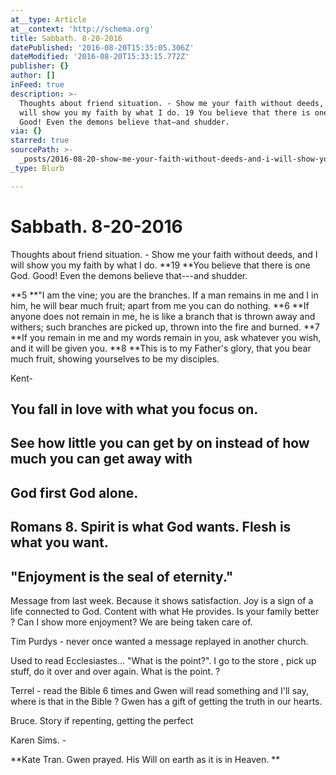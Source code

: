 ```yaml
---
at__type: Article
at__context: 'http://schema.org'
title: Sabbath. 8-20-2016
datePublished: '2016-08-20T15:35:05.306Z'
dateModified: '2016-08-20T15:33:15.772Z'
publisher: {}
author: []
inFeed: true
description: >-
  Thoughts about friend situation. - Show me your faith without deeds, and I
  will show you my faith by what I do. 19 You believe that there is one God.
  Good! Even the demons believe that—and shudder.
via: {}
starred: true
sourcePath: >-
  _posts/2016-08-20-show-me-your-faith-without-deeds-and-i-will-show-you-my-fai.md
_type: Blurb

---
```

# Sabbath. 8-20-2016

Thoughts about friend situation. - Show me your faith without deeds, and I will show you my faith by what I do. **19 **You believe that there is one God. Good! Even the demons believe that---and shudder.

**5 **"I am the vine; you are the branches. If a man remains in me and I in him, he will bear much fruit; apart from me you can do nothing. **6 **If anyone does not remain in me, he is like a branch that is thrown away and withers; such branches are picked up, thrown into the fire and burned. **7 **If you remain in me and my words remain in you, ask whatever you wish, and it will be given you. **8 **This is to my Father's glory, that you bear much fruit, showing yourselves to be my disciples.

Kent-

## You fall in love with what you focus on.

## See how little you can get by on instead of how much you can get away with

## God first God alone.

## Romans 8\. Spirit is what God wants. Flesh is what you want.

## "Enjoyment is the seal of eternity."

Message from last week. Because it shows satisfaction. Joy is a sign of a life connected to God. Content with what He provides. Is your family better ? Can I show more enjoyment? We are being taken care of.

Tim Purdys - never once wanted a message replayed in another church.

Used to read Ecclesiastes... "What is the point?". I go to the store , pick up stuff, do it over and over again. What is the point. ?

Terrel - read the Bible 6 times and Gwen will read something and I'll say, where is that in the Bible ? Gwen has a gift of getting the truth in our hearts.

Bruce. Story if repenting, getting the perfect

Karen Sims. -

**Kate Tran. Gwen prayed. His Will on earth as it is in Heaven. **